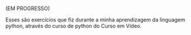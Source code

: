 (EM PROGRESSO)

Esses são exercícios que fiz durante a minha aprendizagem da linguagem python, através do curso de python do Curso em Vídeo. 
